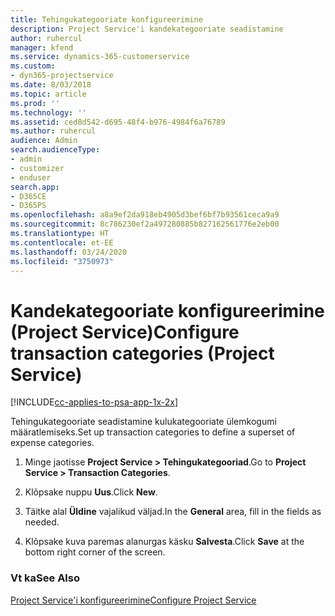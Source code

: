 ```yaml
---
title: Tehingukategooriate konfigureerimine
description: Project Service'i kandekategooriate seadistamine
author: ruhercul
manager: kfend
ms.service: dynamics-365-customerservice
ms.custom:
- dyn365-projectservice
ms.date: 8/03/2018
ms.topic: article
ms.prod: ''
ms.technology: ''
ms.assetid: ced8d542-d695-48f4-b976-4984f6a76789
ms.author: ruhercul
audience: Admin
search.audienceType:
- admin
- customizer
- enduser
search.app:
- D365CE
- D365PS
ms.openlocfilehash: a8a9ef2da918eb4905d3bef6bf7b93561ceca9a9
ms.sourcegitcommit: 8c786230ef2a497280885b827162561776e2eb00
ms.translationtype: HT
ms.contentlocale: et-EE
ms.lasthandoff: 03/24/2020
ms.locfileid: "3750973"
---
```

# <a name="configure-transaction-categories-project-service"></a><span data-ttu-id="41817-103">Kandekategooriate konfigureerimine (Project Service)</span><span class="sxs-lookup"><span data-stu-id="41817-103">Configure transaction categories (Project Service)</span></span>

[!INCLUDE[cc-applies-to-psa-app-1x-2x](../includes/cc-applies-to-psa-app-1x-2x.md)]

<span data-ttu-id="41817-104">Tehingukategooriate seadistamine kulukategooriate ülemkogumi määratlemiseks.</span><span class="sxs-lookup"><span data-stu-id="41817-104">Set up transaction categories to define a superset of expense categories.</span></span>  
  
1.  <span data-ttu-id="41817-105">Minge jaotisse **Project Service > Tehingukategooriad**.</span><span class="sxs-lookup"><span data-stu-id="41817-105">Go to **Project Service > Transaction Categories**.</span></span>  
  
2.  <span data-ttu-id="41817-106">Klõpsake nuppu **Uus**.</span><span class="sxs-lookup"><span data-stu-id="41817-106">Click **New**.</span></span>  
  
3.  <span data-ttu-id="41817-107">Täitke alal **Üldine** vajalikud väljad.</span><span class="sxs-lookup"><span data-stu-id="41817-107">In the **General** area, fill in the fields as needed.</span></span>  
  
4.  <span data-ttu-id="41817-108">Klõpsake kuva paremas alanurgas käsku **Salvesta**.</span><span class="sxs-lookup"><span data-stu-id="41817-108">Click **Save** at the bottom right corner of the screen.</span></span>  
  
### <a name="see-also"></a><span data-ttu-id="41817-109">Vt ka</span><span class="sxs-lookup"><span data-stu-id="41817-109">See Also</span></span>  
 [<span data-ttu-id="41817-110">Project Service'i konfigureerimine</span><span class="sxs-lookup"><span data-stu-id="41817-110">Configure Project Service</span></span>](../project-service/configure.md)
